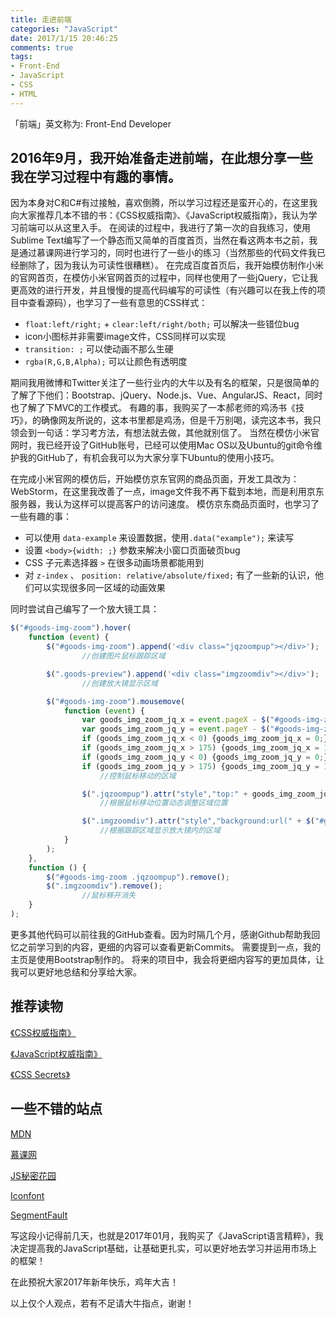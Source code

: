 ```yaml
---
title: 走进前端
categories: "JavaScript"
date: 2017/1/15 20:46:25
comments: true
tags: 
- Front-End
- JavaScript
- CSS
- HTML
---
```


「前端」英文称为: Front-End Developer

<!-- more -->

## 2016年9月，我开始准备走进前端，在此想分享一些我在学习过程中有趣的事情。

因为本身对C和C#有过接触，喜欢倒腾，所以学习过程还是蛮开心的，在这里我向大家推荐几本不错的书：《CSS权威指南》、《JavaScript权威指南》，我认为学习前端可以从这里入手。 在阅读的过程中，我进行了第一次的自我练习，使用Sublime Text编写了一个静态而又简单的百度首页，当然在看这两本书之前，我是通过慕课网进行学习的，同时也进行了一些小的练习（当然那些的代码文件我已经删除了，因为我认为可读性很糟糕）。 在完成百度首页后，我开始模仿制作小米的官网首页，在模仿小米官网首页的过程中，同样也使用了一些jQuery，它让我更高效的进行开发，并且慢慢的提高代码编写的可读性（有兴趣可以在我上传的项目中查看源码），也学习了一些有意思的CSS样式：

* `float:left/right;` + `clear:left/right/both;` 可以解决一些错位bug
* icon小图标并非需要image文件，CSS同样可以实现
* `transition: ;` 可以使动画不那么生硬
* `rgba(R,G,B,Alpha);` 可以让颜色有透明度

期间我用微博和Twitter关注了一些行业内的大牛以及有名的框架，只是很简单的了解了下他们：Bootstrap、jQuery、Node.js、Vue、AngularJS、React，同时也了解了下MVC的工作模式。 有趣的事，我购买了一本郝老师的鸡汤书《技巧》，的确像网友所说的，这本书里都是鸡汤，但是千万别喝，读完这本书，我只领会到一句话：学习考方法，有想法就去做，其他就别信了。 当然在模仿小米官网时，我已经开设了GitHub账号，已经可以使用Mac OS以及Ubuntu的git命令维护我的GitHub了，有机会我可以为大家分享下Ubuntu的使用小技巧。

在完成小米官网的模仿后，开始模仿京东官网的商品页面，开发工具改为：WebStorm，在这里我改善了一点，image文件我不再下载到本地，而是利用京东服务器，我认为这样可以提高客户的访问速度。 模仿京东商品页面时，也学习了一些有趣的事：

* 可以使用 `data-example` 来设置数据，使用`.data("example");` 来读写
* 设置 `<body>{width: ;}` 参数来解决小窗口页面破页bug
* CSS 子元素选择器 `>` 在很多动画场景都能用到
* 对 `z-index` 、 `position: relative/absolute/fixed;` 有了一些新的认识，他们可以实现很多同一区域的动画效果

同时尝试自己编写了一个放大镜工具：

```javascript
$("#goods-img-zoom").hover(
    function (event) {
        $("#goods-img-zoom").append('<div class="jqzoompup"></div>');
                //创建图片鼠标跟踪区域

        $(".goods-preview").append('<div class="imgzoomdiv"></div>');
                //创建放大镜显示区域

        $("#goods-img-zoom").mousemove(
            function (event) {
                var goods_img_zoom_jq_x = event.pageX - $("#goods-img-zoom").offset().left - 87.5;
                var goods_img_zoom_jq_y = event.pageY - $("#goods-img-zoom").offset().top - 87.5;
                if (goods_img_zoom_jq_x < 0) {goods_img_zoom_jq_x = 0;};
                if (goods_img_zoom_jq_x > 175) {goods_img_zoom_jq_x = 175;};
                if (goods_img_zoom_jq_y < 0) {goods_img_zoom_jq_y = 0;};
                if (goods_img_zoom_jq_y > 175) {goods_img_zoom_jq_y = 175;};
                    //控制鼠标移动的区域

                $(".jqzoompup").attr("style","top:" + goods_img_zoom_jq_y + "px; left:"+ goods_img_zoom_jq_x +"px;");
                    //根据鼠标移动位置动态调整区域位置

                $(".imgzoomdiv").attr("style","background:url(" + $("#goods-img-zoom img").attr("data-img") +") no-repeat; background-position:"+ -(goods_img_zoom_jq_x/175*400) + "px " + -(goods_img_zoom_jq_y/175*400) + "px;");
                    //根据跟踪区域显示放大镜内的区域
            }
        );
    },
    function () {
        $("#goods-img-zoom .jqzoompup").remove();
        $(".imgzoomdiv").remove();
                //鼠标移开消失
    }
);
```        

更多其他代码可以前往我的GitHub查看。因为时隔几个月，感谢Github帮助我回忆之前学习到的内容，更细的内容可以查看更新Commits。 需要提到一点，我的主页是使用Bootstrap制作的。 将来的项目中，我会将更细内容写的更加具体，让我可以更好地总结和分享给大家。

## 推荐读物

[《CSS权威指南》](https://book.douban.com/subject/2308234/)

[《JavaScript权威指南》](https://book.douban.com/subject/10549733/)

[《CSS Secrets》](https://book.douban.com/subject/26295140/)

## 一些不错的站点

[MDN](https://developer.mozilla.org/zh-CN/)

[慕课网](http://www.imooc.com/)

[JS秘密花园](http://bonsaiden.github.io/JavaScript-Garden/zh/)

[Iconfont](http://iconfont.cn/plus/home/index)

[SegmentFault](https://segmentfault.com)

写这段小记得前几天，也就是2017年01月，我购买了《JavaScript语言精粹》，我决定提高我的JavaScript基础，让基础更扎实，可以更好地去学习并运用市场上的框架！

在此预祝大家2017年新年快乐，鸡年大吉！

以上仅个人观点，若有不足请大牛指点，谢谢！